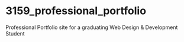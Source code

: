 # 3159_professional_portfolio
Professional Portfolio site for a graduating Web Design &amp; Development Student
